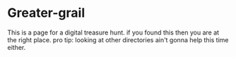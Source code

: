 # Greater-grail
This is a page for a digital treasure hunt. if you found this then you are at the right place. pro tip: looking at other directories ain't gonna help this time either.

